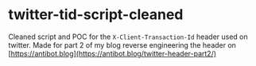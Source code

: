 # twitter-tid-script-cleaned
Cleaned script and POC for the `X-Client-Transaction-Id` header used on twitter. Made for part 2 of my blog reverse engineering the header on [https://antibot.blog](https://antibot.blog/twitter-header-part2/)
